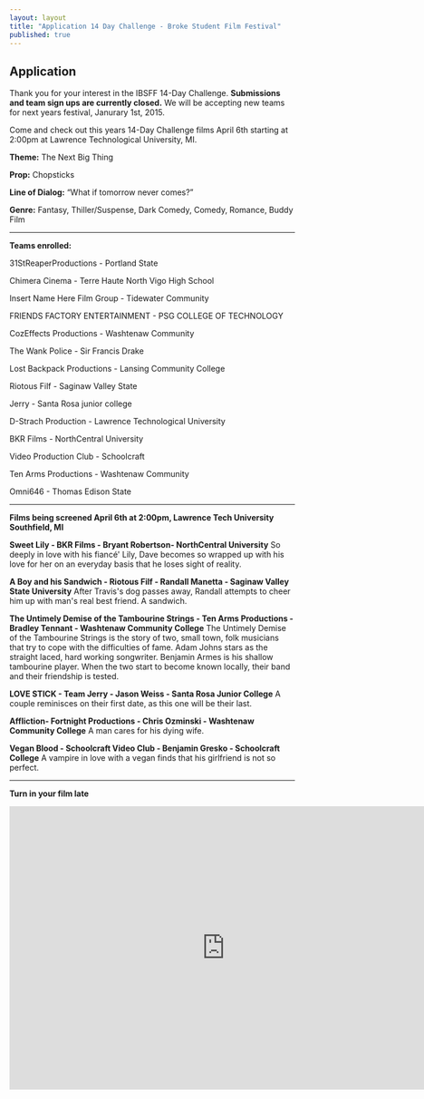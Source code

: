 ```yaml
---
layout: layout
title: "Application 14 Day Challenge - Broke Student Film Festival"
published: true
---
```


## Application

Thank you for your interest in the IBSFF 14-Day Challenge. **Submissions and team sign ups are currently closed.** We will be accepting new teams for next years festival, Janurary 1st, 2015.

Come and check out this years 14-Day Challenge films April 6th starting at 2:00pm at Lawrence Technological University, MI. 



**Theme:** The Next Big Thing

**Prop:** Chopsticks

**Line of Dialog:** “What if tomorrow never comes?”

**Genre:** Fantasy, Thiller/Suspense, Dark Comedy, Comedy, Romance, Buddy Film




****

**Teams enrolled:**

31StReaperProductions - Portland State 

Chimera Cinema - Terre Haute North Vigo High School 

Insert Name Here Film Group - Tidewater Community 

FRIENDS FACTORY ENTERTAINMENT - PSG COLLEGE OF TECHNOLOGY

CozEffects Productions - Washtenaw Community 

The Wank Police - Sir Francis Drake 

Lost Backpack Productions - Lansing Community College

Riotous Filf - Saginaw Valley State 

Jerry - Santa Rosa junior college

D-Strach Production - Lawrence Technological University﻿

BKR Films - NorthCentral University

Video Production Club - Schoolcraft 

Ten Arms Productions - Washtenaw Community 

Omni646 - Thomas Edison State


****

**Films being screened April 6th at 2:00pm, Lawrence Tech University Southfield, MI**

**Sweet Lily  - BKR Films - Bryant Robertson- NorthCentral University**
So deeply in love with his fiancé' Lily, Dave becomes so wrapped up with his love for her on an everyday basis that he loses sight of reality.

**A Boy and his Sandwich - Riotous Filf -  Randall Manetta - Saginaw Valley State University**
After Travis's dog passes away, Randall attempts to cheer him up with man's real best friend. A sandwich.

**The Untimely Demise of the Tambourine Strings - Ten Arms Productions - Bradley Tennant - Washtenaw Community College**
The Untimely Demise of the Tambourine Strings is the story of two, small town, folk musicians that try to cope with the difficulties of fame. Adam Johns stars as the straight laced, hard working songwriter. Benjamin Armes is his shallow tambourine player. When the two start to become known locally, their band and their friendship is tested.


**LOVE STICK - Team Jerry - Jason Weiss - Santa Rosa Junior College**
A couple reminisces on their first date, as this one will be their last. 

**Affliction- Fortnight Productions - Chris Ozminski - Washtenaw Community College**
A man cares for his dying wife.

**Vegan Blood - Schoolcraft Video Club - Benjamin Gresko - Schoolcraft College**
A vampire in love with a vegan finds that his girlfriend is not so perfect.

***

**Turn in your film late**
<iframe src="https://docs.google.com/forms/d/11ij7Phy135zcEqbkLtoSAOwAfiK3pRsNmm3Nn705SYs/viewform?embedded=true#start=embed" width="760" height="500" frameborder="0" marginheight="0" marginwidth="0">Loading...</iframe>

